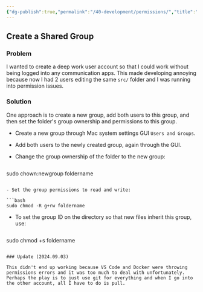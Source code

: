 ```yaml
---
{"dg-publish":true,"permalink":"/40-development/permissions/","title":"Permissions","tags":["macos","unix"],"noteIcon":"1","created":"Aug 29, 2024 17:17","updated":"Sep 12, 2024 23:24"}
---
```



## Create a Shared Group

### Problem

I wanted to create a deep work user account so that I could work without being logged into any communication apps. This made developing annoying because now I had 2 users editing the same `src/` folder and I was running into permission issues.

### Solution

One approach is to create a new group, add both users to this group, and then set the folder's group ownership and permissions to this group.

- Create a new group through Mac system settings GUI `Users and Groups`.
- Add both users to the newly created group, again through the GUI.
- Change the group ownership of the folder to the new group:

    ```bash

    ```

sudo chown:newgroup foldername

````

- Set the group permissions to read and write:

```bash
sudo chmod -R g+rw foldername
````

- To set the group ID on the directory so that new files inherit this group, use:

    ```bash

    ```

sudo chmod +s foldername

```

### Update (2024.09.03)

This didn't end up working because VS Code and Docker were throwing permissions errors and it was too much to deal with unfortunately. Perhaps the play is to just use git for everything and when I go into the other account, all I have to do is pull.
```
